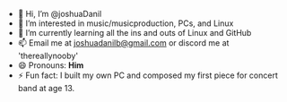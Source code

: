 - 👋 Hi, I’m @joshuaDanil
- 👀 I’m interested in music/musicproduction, PCs, and Linux
- 🌱 I’m currently learning all the ins and outs of Linux and GitHub
- 📫 Email me at joshuadanilb@gmail.com or discord me at 'thereallynooby'
- 😄 Pronouns: **Him**
- ⚡ Fun fact: I built my own PC and composed my first piece for concert band at age 13. 

<!---
joshuaDanil/joshuaDanil is a ✨ special ✨ repository because its `README.md` (this file) appears on your GitHub profile.
You can click the Preview link to take a look at your changes.
--->
